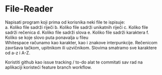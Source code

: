 # File-Reader
Napisati program koji prima od korisnika neki file te ispisuje:   
a. Koliko file sadrži riječi b. Koliko file sadrži unikatnih riječi c. 
Koliko file sadrži rečenica d. Koliko file sadrži slova 
e. Koliko file sadrži karaktera f. Koliko se koje slovo puta ponavalja u fileu   
Whitespace računamo kao karakter, kao i znakove interpunkcije.
Rečenicom završava tačkom, upitnikom ili uzvičnikom. Slovima smatramo sve karaktere od a-z i A-Z.   

Koristiti github kao issue tracking / to-do alat te commitati sav rad na aplikaciji koristeći feature branch workflow.   
